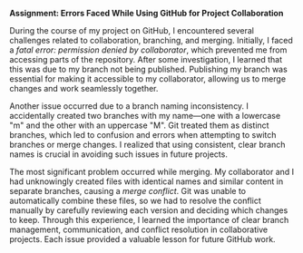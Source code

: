 
**Assignment: Errors Faced While Using GitHub for Project Collaboration**

During the course of my project on GitHub, I encountered several challenges related to collaboration, branching, and merging. Initially, I faced a *fatal error: permission denied by collaborator*, which prevented me from accessing parts of the repository. After some investigation, I learned that this was due to my branch not being published. Publishing my branch was essential for making it accessible to my collaborator, allowing us to merge changes and work seamlessly together.

Another issue occurred due to a branch naming inconsistency. I accidentally created two branches with my name—one with a lowercase "m" and the other with an uppercase "M". Git treated them as distinct branches, which led to confusion and errors when attempting to switch branches or merge changes. I realized that using consistent, clear branch names is crucial in avoiding such issues in future projects.

The most significant problem occurred while merging. My collaborator and I had unknowingly created files with identical names and similar content in separate branches, causing a *merge conflict*. Git was unable to automatically combine these files, so we had to resolve the conflict manually by carefully reviewing each version and deciding which changes to keep. Through this experience, I learned the importance of clear branch management, communication, and conflict resolution in collaborative projects. Each issue provided a valuable lesson for future GitHub work.

